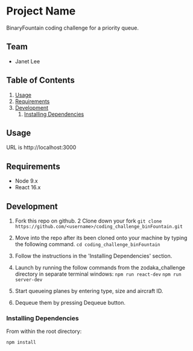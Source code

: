 # Project Name

BinaryFountain coding challenge for a priority queue.

## Team

  - Janet Lee

## Table of Contents

1. [Usage](#Usage)
1. [Requirements](#requirements)
1. [Development](#development)
    1. [Installing Dependencies](#installing-dependencies)

## Usage

URL is http://localhost:3000

## Requirements

- Node 9.x
- React 16.x

## Development

1. Fork this repo on github.
2 Clone down your fork
```git clone https://github.com/<username>/coding_challenge_binFountain.git```

3. Move into the repo after its been cloned onto your machine by typing the following command.
```cd coding_challenge_binFountain```

4. Follow the instructions in the 'Installing Dependencies' section.

5. Launch by running the follow commands from the zodaka_challenge directory in separate terminal windows:
```npm run react-dev```
```npm run server-dev```

6. Start queueing planes by entering type, size and aircraft ID.

7. Dequeue them by pressing Dequeue button.


### Installing Dependencies

From within the root directory:
```sh
npm install
```